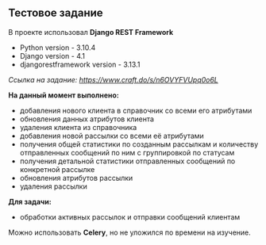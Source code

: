 ## Тестовое задание
В проекте использовал **Django REST Framework**

* Python version - 3.10.4
* Django version - 4.1
* djangorestframework version - 3.13.1


*Ссылка на задание: https://www.craft.do/s/n6OVYFVUpq0o6L*

**На данный момент выполнено:**

* добавления нового клиента в справочник со всеми его атрибутами
* обновления данных атрибутов клиента
* удаления клиента из справочника
* добавления новой рассылки со всеми её атрибутами
* получения общей статистики по созданным рассылкам и количеству отправленных сообщений по ним с группировкой по статусам
* получения детальной статистики отправленных сообщений по конкретной рассылке
* обновления атрибутов рассылки
* удаления рассылки

**Для задачи:**
* обработки активных рассылок и отправки сообщений клиентам

Можно использовать **Celery**, но не уложился по времени на изучение.